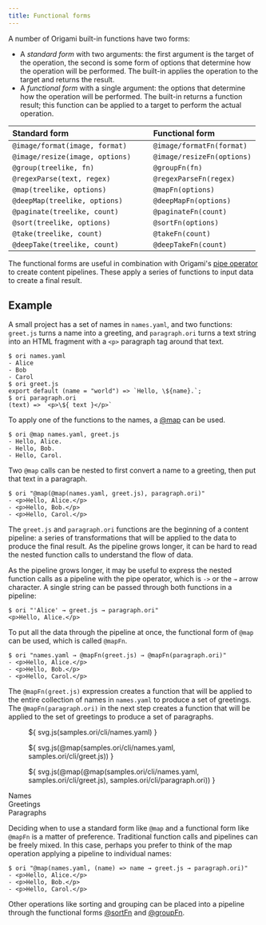 ```yaml
---
title: Functional forms
---
```


A number of Origami built-in functions have two forms:

- A _standard form_ with two arguments: the first argument is the target of the operation, the second is some form of options that determine how the operation will be performed. The built-in applies the operation to the target and returns the result.
- A _functional form_ with a single argument: the options that determine how the operation will be performed. The built-in returns a function result; this function can be applied to a target to perform the actual operation.

| Standard form                   | &nbsp;&nbsp;&nbsp; | Functional form            |
| :------------------------------ | ------------------ | :------------------------- |
| `@image/format(image, format)`  |                    | `@image/formatFn(format)`  |
| `@image/resize(image, options)` |                    | `@image/resizeFn(options)` |
| `@group(treelike, fn)`          |                    | `@groupFn(fn)`             |
| `@regexParse(text, regex)`      |                    | `@regexParseFn(regex)`     |
| `@map(treelike, options)`       |                    | `@mapFn(options)`          |
| `@deepMap(treelike, options)`   |                    | `@deepMapFn(options)`      |
| `@paginate(treelike, count)`    |                    | `@paginateFn(count)`       |
| `@sort(treelike, options)`      |                    | `@sortFn(options)`         |
| `@take(treelike, count)`        |                    | `@takeFn(count)`           |
| `@deepTake(treelike, count)`    |                    | `@deepTakeFn(count)`       |

The functional forms are useful in combination with Origami's [pipe operator](http://localhost:5000/language/syntax.html#pipe-operator) to create content pipelines. These apply a series of functions to input data to create a final result.

## Example

A small project has a set of names in `names.yaml`, and two functions: `greet.js` turns a name into a greeting, and `paragraph.ori` turns a text string into an HTML fragment with a `<p>` paragraph tag around that text.

```console
$ ori names.yaml
- Alice
- Bob
- Carol
$ ori greet.js
export default (name = "world") => `Hello, \${name}.`;
$ ori paragraph.ori
(text) => `<p>\${ text }</p>`
```

To apply one of the functions to the names, a [@map](@map.html) can be used.

```console
$ ori @map names.yaml, greet.js
- Hello, Alice.
- Hello, Bob.
- Hello, Carol.
```

Two `@map` calls can be nested to first convert a name to a greeting, then put that text in a paragraph.

```console
$ ori "@map(@map(names.yaml, greet.js), paragraph.ori)"
- <p>Hello, Alice.</p>
- <p>Hello, Bob.</p>
- <p>Hello, Carol.</p>
```

The `greet.js` and `paragraph.ori` functions are the beginning of a content pipeline: a series of transformations that will be applied to the data to produce the final result. As the pipeline grows longer, it can be hard to read the nested function calls to understand the flow of data.

As the pipeline grows longer, it may be useful to express the nested function calls as a pipeline with the pipe operator, which is `->` or the `→` arrow character. A single string can be passed through both functions in a pipeline:

```console
$ ori "'Alice' → greet.js → paragraph.ori"
<p>Hello, Alice.</p>
```

To put all the data through the pipeline at once, the functional form of `@map` can be used, which is called `@mapFn`.

```console
$ ori "names.yaml → @mapFn(greet.js) → @mapFn(paragraph.ori)"
- <p>Hello, Alice.</p>
- <p>Hello, Bob.</p>
- <p>Hello, Carol.</p>
```

The `@mapFn(greet.js)` expression creates a function that will be applied to the entire collection of names in `names.yaml` to produce a set of greetings. The `@mapFn(paragraph.ori)` in the next step creates a function that will be applied to the set of greetings to produce a set of paragraphs.

<div class="sideBySide">
  <figure>
    ${ svg.js(samples.ori/cli/names.yaml) }
  </figure>
  <figure>
    ${ svg.js(@map(samples.ori/cli/names.yaml, samples.ori/cli/greet.js)) }
  </figure>
  <figure>
    ${ svg.js(@map(@map(samples.ori/cli/names.yaml, samples.ori/cli/greet.js), samples.ori/cli/paragraph.ori)) }
  </figure>
  <figcaption>Names</figcaption>
  <figcaption>Greetings</figcaption>
  <figcaption>Paragraphs</figcaption>
</div>

Deciding when to use a standard form like `@map` and a functional form like `@mapFn` is a matter of preference. Traditional function calls and pipelines can be freely mixed. In this case, perhaps you prefer to think of the map operation applying a pipeline to individual names:

```console
$ ori "@map(names.yaml, (name) => name → greet.js → paragraph.ori)"
- <p>Hello, Alice.</p>
- <p>Hello, Bob.</p>
- <p>Hello, Carol.</p>
```

Other operations like sorting and grouping can be placed into a pipeline through the functional forms [@sortFn](@sort.html) and [@groupFn](@group.html).

